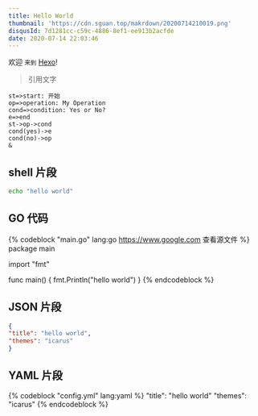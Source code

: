 ```yaml
---
title: Hello World
thumbnail: 'https://cdn.sguan.top/makrdown/20200714210019.png'
disqusId: 7d1281cc-c59c-4886-8ef1-ee913b2acfde
date: 2020-07-14 22:03:46
---
```


欢迎 `来到` [Hexo](https://hexo.io/)!

<!-- more -->

> 引用文字

```flow
st=>start: 开始
op=>operation: My Operation
cond=>condition: Yes or No?
e=>end
st->op->cond
cond(yes)->e
cond(no)->op
&
```

## shell 片段

```bash
echo "hello world"
```

## GO 代码

{% codeblock "main.go" lang:go https://www.google.com 查看源文件 %}
package main

import "fmt"

func main() {
	fmt.Println("hello world")
}
{% endcodeblock %}

## JSON 片段

```json
{
"title": "hello world",
"themes": "icarus"
}
```

## YAML 片段

{% codeblock "config.yml" lang:yaml %}
"title": "hello world"
"themes": "icarus"
{% endcodeblock %}